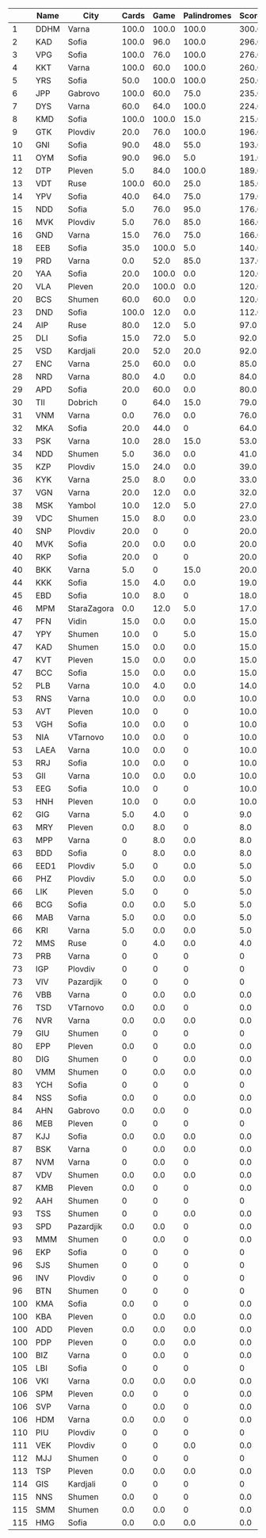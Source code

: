 | |Name|City|Cards|Game|Palindromes|Score|
|---|---|---|---|---|---|---|
|1|DDHM|Varna|100.0|100.0|100.0|300.0|
|2|KAD|Sofia|100.0|96.0|100.0|296.0|
|3|VPG|Sofia|100.0|76.0|100.0|276.0|
|4|KKT|Varna|100.0|60.0|100.0|260.0|
|5|YRS|Sofia|50.0|100.0|100.0|250.0|
|6|JPP|Gabrovo|100.0|60.0|75.0|235.0|
|7|DYS|Varna|60.0|64.0|100.0|224.0|
|8|KMD|Sofia|100.0|100.0|15.0|215.0|
|9|GTK|Plovdiv|20.0|76.0|100.0|196.0|
|10|GNI|Sofia|90.0|48.0|55.0|193.0|
|11|OYM|Sofia|90.0|96.0|5.0|191.0|
|12|DTP|Pleven|5.0|84.0|100.0|189.0|
|13|VDT|Ruse|100.0|60.0|25.0|185.0|
|14|YPV|Sofia|40.0|64.0|75.0|179.0|
|15|NDD|Sofia|5.0|76.0|95.0|176.0|
|16|MVK|Plovdiv|5.0|76.0|85.0|166.0|
|16|GND|Varna|15.0|76.0|75.0|166.0|
|18|EEB|Sofia|35.0|100.0|5.0|140.0|
|19|PRD|Varna|0.0|52.0|85.0|137.0|
|20|YAA|Sofia|20.0|100.0|0.0|120.0|
|20|VLA|Pleven|20.0|100.0|0.0|120.0|
|20|BCS|Shumen|60.0|60.0|0.0|120.0|
|23|DND|Sofia|100.0|12.0|0.0|112.0|
|24|AIP|Ruse|80.0|12.0|5.0|97.0|
|25|DLI|Sofia|15.0|72.0|5.0|92.0|
|25|VSD|Kardjali|20.0|52.0|20.0|92.0|
|27|ENC|Varna|25.0|60.0|0.0|85.0|
|28|NRD|Varna|80.0|4.0|0.0|84.0|
|29|APD|Sofia|20.0|60.0|0.0|80.0|
|30|TII|Dobrich|0|64.0|15.0|79.0|
|31|VNM|Varna|0.0|76.0|0.0|76.0|
|32|MKA|Sofia|20.0|44.0|0|64.0|
|33|PSK|Varna|10.0|28.0|15.0|53.0|
|34|NDD|Shumen|5.0|36.0|0.0|41.0|
|35|KZP|Plovdiv|15.0|24.0|0.0|39.0|
|36|KYK|Varna|25.0|8.0|0.0|33.0|
|37|VGN|Varna|20.0|12.0|0.0|32.0|
|38|MSK|Yambol|10.0|12.0|5.0|27.0|
|39|VDC|Shumen|15.0|8.0|0.0|23.0|
|40|SNP|Plovdiv|20.0|0|0|20.0|
|40|MVK|Sofia|20.0|0.0|0.0|20.0|
|40|RKP|Sofia|20.0|0|0|20.0|
|40|BKK|Varna|5.0|0|15.0|20.0|
|44|KKK|Sofia|15.0|4.0|0.0|19.0|
|45|EBD|Sofia|10.0|8.0|0|18.0|
|46|MPM|StaraZagora|0.0|12.0|5.0|17.0|
|47|PFN|Vidin|15.0|0.0|0.0|15.0|
|47|YPY|Shumen|10.0|0|5.0|15.0|
|47|KAD|Shumen|15.0|0.0|0.0|15.0|
|47|KVT|Pleven|15.0|0.0|0.0|15.0|
|47|BCC|Sofia|15.0|0.0|0.0|15.0|
|52|PLB|Varna|10.0|4.0|0.0|14.0|
|53|RNS|Varna|10.0|0.0|0.0|10.0|
|53|AVT|Pleven|10.0|0|0|10.0|
|53|VGH|Sofia|10.0|0.0|0|10.0|
|53|NIA|VTarnovo|10.0|0.0|0|10.0|
|53|LAEA|Varna|10.0|0.0|0|10.0|
|53|RRJ|Sofia|10.0|0.0|0|10.0|
|53|GII|Varna|10.0|0.0|0.0|10.0|
|53|EEG|Sofia|10.0|0|0|10.0|
|53|HNH|Pleven|10.0|0|0.0|10.0|
|62|GIG|Varna|5.0|4.0|0|9.0|
|63|MRY|Pleven|0.0|8.0|0|8.0|
|63|MPP|Varna|0|8.0|0.0|8.0|
|63|BDD|Sofia|0|8.0|0.0|8.0|
|66|EED1|Plovdiv|5.0|0|0.0|5.0|
|66|PHZ|Plovdiv|5.0|0.0|0.0|5.0|
|66|LIK|Pleven|5.0|0|0|5.0|
|66|BCG|Sofia|0.0|0.0|5.0|5.0|
|66|MAB|Varna|5.0|0.0|0.0|5.0|
|66|KRI|Varna|5.0|0.0|0.0|5.0|
|72|MMS|Ruse|0|4.0|0.0|4.0|
|73|PRB|Varna|0|0|0|0|
|73|IGP|Plovdiv|0|0|0|0|
|73|VIV|Pazardjik|0|0|0|0|
|76|VBB|Varna|0|0.0|0.0|0.0|
|76|TSD|VTarnovo|0.0|0.0|0|0.0|
|76|NVR|Varna|0.0|0.0|0.0|0.0|
|79|GIU|Shumen|0|0|0|0|
|80|EPP|Pleven|0.0|0|0.0|0.0|
|80|DIG|Shumen|0|0|0.0|0.0|
|80|VMM|Shumen|0|0.0|0.0|0.0|
|83|YCH|Sofia|0|0|0|0|
|84|NSS|Sofia|0.0|0|0.0|0.0|
|84|AHN|Gabrovo|0.0|0.0|0|0.0|
|86|MEB|Pleven|0|0|0|0|
|87|KJJ|Sofia|0.0|0.0|0.0|0.0|
|87|BSK|Varna|0|0.0|0.0|0.0|
|87|NVM|Varna|0|0.0|0|0.0|
|87|VDV|Shumen|0.0|0.0|0.0|0.0|
|87|KMB|Pleven|0.0|0|0|0.0|
|92|AAH|Shumen|0|0|0|0|
|93|TSS|Shumen|0|0|0.0|0.0|
|93|SPD|Pazardjik|0.0|0.0|0|0.0|
|93|MMM|Shumen|0|0.0|0|0.0|
|96|EKP|Sofia|0|0|0|0|
|96|SJS|Shumen|0|0|0|0|
|96|INV|Plovdiv|0|0|0|0|
|96|BTN|Shumen|0|0|0|0|
|100|KMA|Sofia|0.0|0|0|0.0|
|100|KBA|Pleven|0|0.0|0.0|0.0|
|100|ADD|Pleven|0.0|0.0|0.0|0.0|
|100|PDP|Pleven|0|0.0|0.0|0.0|
|100|BIZ|Varna|0|0.0|0|0.0|
|105|LBI|Sofia|0|0|0|0|
|106|VKI|Varna|0.0|0.0|0.0|0.0|
|106|SPM|Pleven|0.0|0|0|0.0|
|106|SVP|Varna|0|0.0|0|0.0|
|106|HDM|Varna|0.0|0.0|0|0.0|
|110|PIU|Plovdiv|0|0|0|0|
|111|VEK|Plovdiv|0|0|0.0|0.0|
|112|MJJ|Shumen|0|0|0|0|
|113|TSP|Pleven|0.0|0.0|0.0|0.0|
|114|GIS|Kardjali|0|0|0|0|
|115|NNS|Shumen|0.0|0|0|0.0|
|115|SMM|Shumen|0.0|0.0|0|0.0|
|115|HMG|Sofia|0.0|0.0|0.0|0.0|
